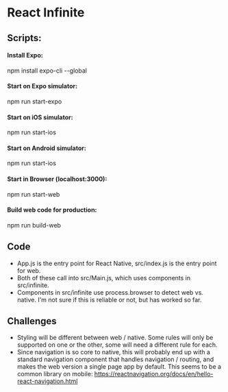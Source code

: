 # React Infinite

## Scripts:

#### Install Expo:
npm install expo-cli --global

#### Start on Expo simulator:
npm run start-expo

#### Start on iOS simulator:
npm run start-ios

#### Start on Android simulator:
npm run start-ios

#### Start in Browser (localhost:3000):
npm run start-web

#### Build web code for production:
npm run build-web


## Code

- App.js is the entry point for React Native, src/index.js is the entry point for web.
- Both of these call into src/Main.js, which uses components in src/infinite.
- Components in src/infinite use process.browser to detect web vs. native. I'm not sure if this is reliable or not, but has worked so far.


## Challenges

- Styling will be different between web / native. Some rules will only be supported on one or the other, some will need a different rule for each.
- Since navigation is so core to native, this will probably end up with a standard navigation component that handles navigation / routing, and makes the web version a single page app by default. This seems to be a common library on mobile: https://reactnavigation.org/docs/en/hello-react-navigation.html
